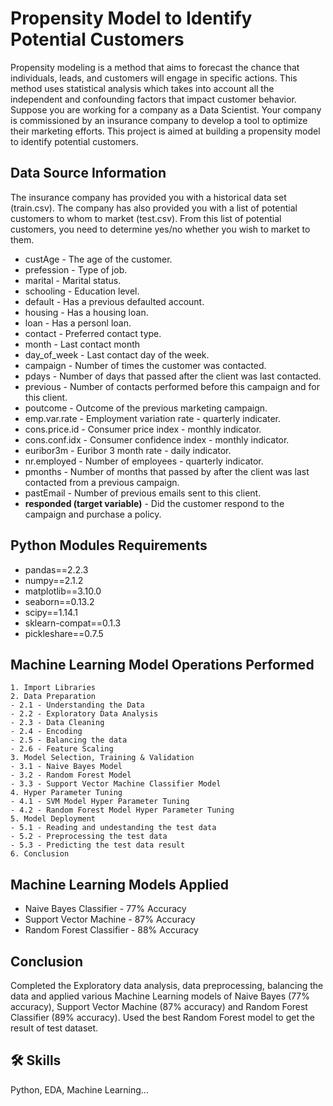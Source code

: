 
# Propensity Model to Identify Potential Customers

Propensity modeling is a method that aims to forecast the chance that individuals, leads, and customers will engage in specific actions. This method uses statistical analysis which takes into account all the independent and confounding factors that impact customer behavior. Suppose you are working for a company as a Data Scientist. Your company is commissioned by an insurance company to develop a tool to optimize their marketing efforts. This project is aimed at building a propensity model to identify potential customers.


## Data Source Information
The insurance company has provided you with a historical data set (train.csv). The company has also provided you with a list of potential customers to whom to market (test.csv). From this list of potential customers, you need to determine yes/no whether you wish to market to them.

- custAge - The age of the customer.
- prefession - Type of job.
- marital - Marital status.
- schooling - Education level.
- default - Has a previous defaulted account.
- housing - Has a housing loan.
- loan - Has a personl loan.
- contact - Preferred contact type.
- month - Last contact month
- day_of_week - Last contact day of the week.
- campaign - Number of times the customer was contacted.
- pdays - Number of days that passed after the client was last contacted.
- previous - Number of contacts performed before this campaign and for this client.
- poutcome - Outcome of the previous marketing campaign.
- emp.var.rate - Employment variation rate - quarterly indicater.
- cons.price.id - Consumer price index - monthly indicator.
- cons.conf.idx - Consumer confidence index - monthly indicator.
- euribor3m - Euribor 3 month rate - daily indicator.
- nr.employed - Number of employees - quarterly indicator.
- pmonths - Number of months that passed by after the client was last contacted from a previous campaign.
- pastEmail - Number of previous emails sent to this client.
- **responded (target variable)** - Did the customer respond to the campaign and purchase a policy.


## Python Modules Requirements

- pandas==2.2.3
- numpy==2.1.2
- matplotlib==3.10.0
- seaborn==0.13.2
- scipy==1.14.1
- sklearn-compat==0.1.3
- pickleshare==0.7.5

## Machine Learning Model Operations Performed
    1. Import Libraries
    2. Data Preparation
    - 2.1 - Understanding the Data
    - 2.2 - Exploratory Data Analysis
    - 2.3 - Data Cleaning
    - 2.4 - Encoding
    - 2.5 - Balancing the data
    - 2.6 - Feature Scaling
    3. Model Selection, Training & Validation
    - 3.1 - Naive Bayes Model
    - 3.2 - Random Forest Model
    - 3.3 - Support Vector Machine Classifier Model
    4. Hyper Parameter Tuning
    - 4.1 - SVM Model Hyper Parameter Tuning
    - 4.2 - Random Forest Model Hyper Parameter Tuning
    5. Model Deployment
    - 5.1 - Reading and undestanding the test data
    - 5.2 - Preprocessing the test data
    - 5.3 - Predicting the test data result
    6. Conclusion

## Machine Learning Models Applied

- Naive Bayes Classifier - 77% Accuracy
- Support Vector Machine - 87% Accuracy
- Random Forest Classifier - 88% Accuracy

## Conclusion
Completed the Exploratory data analysis, data preprocessing, balancing the data and applied various Machine Learning models of Naive Bayes (77% accuracy), Support Vector Machine (87% accuracy) and Random Forest Classifier (89% accuracy). Used the best Random Forest model to get the result of test dataset.


## 🛠 Skills
Python, EDA, Machine Learning...

